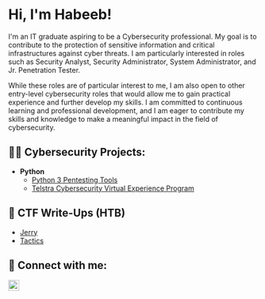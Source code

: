 <h1>Hi, I'm Habeeb!</h1>

I'm an IT graduate aspiring to be a Cybersecurity professional. My goal is to contribute to the protection of sensitive information and critical infrastructures 
against cyber threats. I am particularly interested in roles such as Security Analyst, Security Administrator, System Administrator, and Jr. Penetration 
Tester.

While these roles are of particular interest to me, I am also open to other entry-level cybersecurity roles that would allow me to gain practical experience 
and further develop my skills. I am committed to continuous learning and professional development, and I am eager to contribute my skills and knowledge to make 
a meaningful impact in the field of cybersecurity.

<h2>👨‍💻 Cybersecurity Projects:</h2>

- <b>Python</b>
  - [Python 3 Pentesting Tools](https://github.com/bL34cHig0/Python3-Pentesting-tools)
  - [Telstra Cybersecurity Virtual Experience Program](https://github.com/bL34cHig0/Telstra-Cybersecurity-Virtual-Experience-/tree/main)


<h2> 📝 CTF Write-Ups (HTB)</h2>

- [Jerry](https://medium.com/@bl34chchig0/jerry-hackthebox-write-up-275c9f6144d7)
- [Tactics](https://medium.com/@bl34chchig0/tactics-hackthebox-starting-point-6ef40cda264a)

<h2> 🤳 Connect with me:</h2>

[<img align="left" alt="HabeebKareem | LinkedIn" width="22px" src="https://cdn.jsdelivr.net/npm/simple-icons@v3/icons/linkedin.svg" />][linkedin]

[linkedin]: https://www.linkedin.com/in/ha-bib/

<!--
